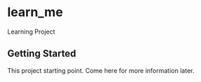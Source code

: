 # learn_me

Learning Project

## Getting Started

This project starting point. Come here for more information later.